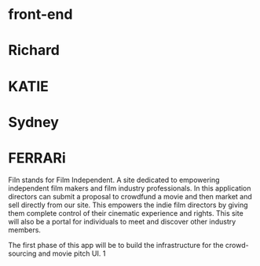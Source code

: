 # front-end
# Richard
# KATIE 
# Sydney
# FERRARi 
 
FiIn stands for Film Independent. A site dedicated to empowering independent film makers and film industry professionals. In this application directors can submit a proposal to crowdfund a movie and then market and sell directly from our site. This empowers the indie film directors by giving them complete control of their cinematic experience and rights. This site will also be a portal for individuals to meet and discover other industry members. 

The first phase of this app will be to build the infrastructure for the crowd-sourcing and movie pitch UI. 
1
